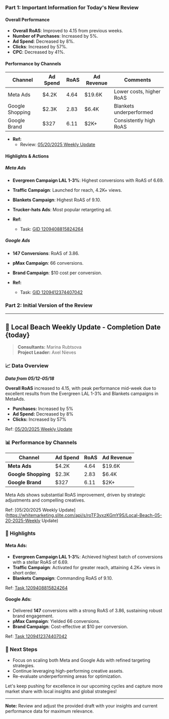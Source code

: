### Part 1: Important Information for Today's New Review

#### Overall Performance
- **Overall RoAS**: Improved to 4.15 from previous weeks.
- **Number of Purchases**: Increased by 5%.
- **Ad Spend**: Decreased by 8%.
- **Clicks**: Increased by 57%.
- **CPC**: Decreased by 41%.

#### Performance by Channels

| Channel          | Ad Spend | RoAS | Ad Revenue | Comments |
|------------------|----------|------|------------|----------|
| Meta Ads         | $4.2K    | 4.64 | $19.6K     | Lower costs, higher RoAS |
| Google Shopping  | $2.3K    | 2.83 | $6.4K      | Blankets underperformed |
| Google Brand     | $327     | 6.11 | $2K+       | Consistently high RoAS |

- **Ref:**
  - Review: [05/20/2025 Weekly Update](https://whitemarketing.slite.com/api/s/roTF3yxzKGmY9S/Local-Beach-05-20-2025-Weekly-Update)

#### Highlights & Actions

##### Meta Ads
- **Evergreen Campaign LAL 1-3%**: Highest conversions with RoAS of 6.69.
- **Traffic Campaign**: Launched for reach, 4.2K+ views.
- **Blankets Campaign**: Highest RoAS of 9.10.
- **Trucker-hats Ads**: Most popular retargeting ad.
  
- **Ref:**
  - Task: [GID 1209408815824264](https://app.asana.com/1/1120263180104321/project/1208244723112788/task/1209408815824264)

##### Google Ads
- **147 Conversions**: RoAS of 3.86.
- **pMax Campaign**: 66 conversions.
- **Brand Campaign**: $10 cost per conversion.

- **Ref:**
  - Task: [GID 1209412374407042](https://app.asana.com/1/1120263180104321/project/1208244723112788/task/1209412374407042)

### Part 2: Initial Version of the Review

---

## 🌟 Local Beach Weekly Update - Completion Date {today}

> **Consultants:** Marina Rubtsova  
> **Project Leader:** Axel Nieves  

### 📈 Data Overview

**_Data from 05/12-05/18_**

**Overall RoAS** increased to 4.15, with peak performance mid-week due to excellent results from the Evergreen LAL 1-3% and Blankets campaigns in MetaAds.

- **Purchases:** Increased by 5%
- **Ad Spend:** Decreased by 8%
- **Clicks:** Increased by 57%

Ref: [05/20/2025 Weekly Update](https://whitemarketing.slite.com/api/s/roTF3yxzKGmY9S/Local-Beach-05-20-2025-Weekly-Update)

### 📊 Performance by Channels

| Channel          | Ad Spend | RoAS | Ad Revenue |
|------------------|----------|------|------------|
| **Meta Ads**     | $4.2K    | 4.64 | $19.6K     |
| **Google Shopping** | $2.3K  | 2.83 | $6.4K      |
| **Google Brand** | $327     | 6.11 | $2K+       |

Meta Ads shows substantial RoAS improvement, driven by strategic adjustments and compelling creatives.

Ref: [05/20/2025 Weekly Update](https://whitemarketing.slite.com/api/s/roTF3yxzKGmY9S/Local-Beach-05-20-2025-Weekly Update)

### 🌟 Highlights

#### Meta Ads:
- **Evergreen Campaign LAL 1-3%**: Achieved highest batch of conversions with a stellar RoAS of 6.69.
- **Traffic Campaign**: Activated for greater reach, attaining 4.2K+ views in short order.
- **Blankets Campaign**: Commanding RoAS of 9.10.

Ref: [Task 1209408815824264](https://app.asana.com/1/1120263180104321/project/1208244723112788/task/1209408815824264)

#### Google Ads:
- Delivered **147** conversions with a strong RoAS of 3.86, sustaining robust brand engagement.
- **pMax Campaign**: Yielded 66 conversions.
- **Brand Campaign**: Cost-effective at $10 per conversion.

Ref: [Task 1209412374407042](https://app.asana.com/1/1120263180104321/project/1208244723112788/task/1209412374407042)

### 📝 Next Steps
- Focus on scaling both Meta and Google Ads with refined targeting strategies.
- Continue leveraging high-performing creative assets.
- Re-evaluate underperforming areas for optimization.

Let's keep pushing for excellence in our upcoming cycles and capture more market share with local insights and global strategies! 

---

**Note:** Review and adjust the provided draft with your insights and current performance data for maximum relevance.